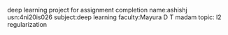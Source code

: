 deep learning project for assignment completion
name:ashishj
usn:4ni20is026
subject:deep learning
faculty:Mayura D T madam
topic: l2 regularization
